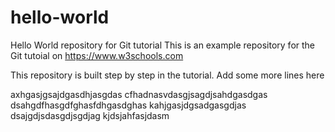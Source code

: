 # hello-world
Hello World repository for Git tutorial
This is an example repository for the Git tutoial on https://www.w3schools.com

This repository is built step by step in the tutorial.
Add some more lines here

axhgasjgsajdgasdhjasgdas
cfhadnasvdasgjsagdjsahdgasdgas
dsahgdfhasgdfghasfdhgasdghas
kahjgasjdgsadgasgdjas
dsajgdjsdasgdjsgdjag
kjdsjahfasjdasm

